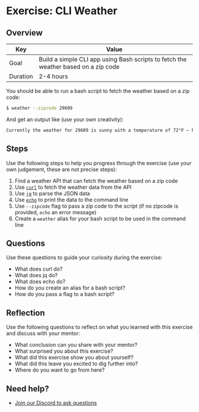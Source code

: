 # Exercise: CLI Weather

## Overview

| Key | Value |
| --- | --- |
| Goal | Build a simple CLI app using Bash scripts to fetch the weather based on a zip code |
| Duration | 2-4 hours |

You should be able to run a bash script to fetch the weather based on a zip code:

```bash
$ weather --zipcode 29609
```

And get an output like (use your own creativity):

```bash
Currently the weather for 29609 is sunny with a temperature of 72°F — have a nice day!
```

## Steps

Use the following steps to help you progress through the exercise (use your own judgement, these are not precise steps):

1. Find a weather API that can fetch the weather based on a zip code
2. Use [`curl`](https://man7.org/linux/man-pages/man1/curl.1.html) to fetch the weather data from the API
3. Use [`jq`](https://stedolan.github.io/jq/) to parse the JSON data
4. Use [`echo`](https://man7.org/linux/man-pages/man1/echo.1.html) to print the data to the command line
5. Use `--zipcode` flag to pass a zip code to the script (if no zipcode is provided, `echo` an error message)
6. Create a `weather` alias for your bash script to be used in the command line

## Questions

Use these questions to guide your curiosity during the exercise:

- What does curl do?
- What does jq do?
- What does echo do?
- How do you create an alias for a bash script?
- How do you pass a flag to a bash script?

## Reflection

Use the following questions to reflect on what you learned with this exercise and discuss with your mentor:

- What conclusion can you share with your mentor?
- What surprised you about this exercise?
- What did this exercise show you about yourself?
- What did this leave you excited to dig further into? 
- Where do you want to go from here?

## Need help?

- [Join our Discord to ask questions](https://discord.gg/bDVYvG3Czd)
